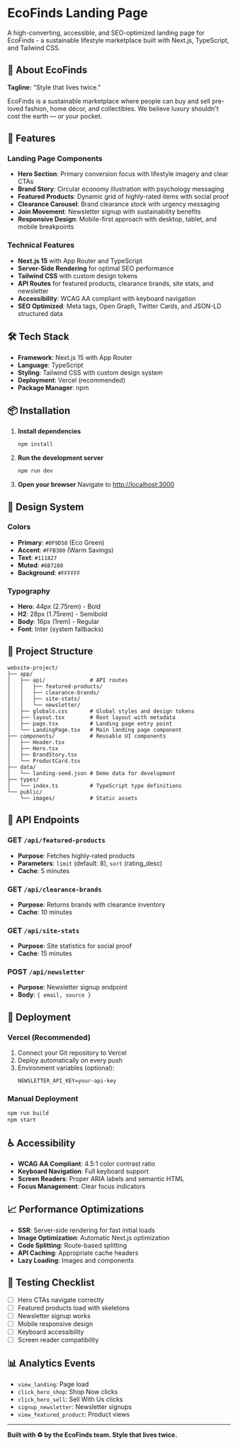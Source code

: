 # EcoFinds Landing Page

A high-converting, accessible, and SEO-optimized landing page for EcoFinds - a sustainable lifestyle marketplace built with Next.js, TypeScript, and Tailwind CSS.

## 🌱 About EcoFinds

**Tagline:** "Style that lives twice."

EcoFinds is a sustainable marketplace where people can buy and sell pre-loved fashion, home décor, and collectibles. We believe luxury shouldn't cost the earth — or your pocket.

## 🚀 Features

### Landing Page Components
- **Hero Section**: Primary conversion focus with lifestyle imagery and clear CTAs
- **Brand Story**: Circular economy illustration with psychology messaging
- **Featured Products**: Dynamic grid of highly-rated items with social proof
- **Clearance Carousel**: Brand clearance stock with urgency messaging
- **Join Movement**: Newsletter signup with sustainability benefits
- **Responsive Design**: Mobile-first approach with desktop, tablet, and mobile breakpoints

### Technical Features
- **Next.js 15** with App Router and TypeScript
- **Server-Side Rendering** for optimal SEO performance
- **Tailwind CSS** with custom design tokens
- **API Routes** for featured products, clearance brands, site stats, and newsletter
- **Accessibility**: WCAG AA compliant with keyboard navigation
- **SEO Optimized**: Meta tags, Open Graph, Twitter Cards, and JSON-LD structured data

## 🛠 Tech Stack

- **Framework**: Next.js 15 with App Router
- **Language**: TypeScript
- **Styling**: Tailwind CSS with custom design system
- **Deployment**: Vercel (recommended)
- **Package Manager**: npm

## 📦 Installation

1. **Install dependencies**
   ```bash
   npm install
   ```

2. **Run the development server**
   ```bash
   npm run dev
   ```

3. **Open your browser**
   Navigate to [http://localhost:3000](http://localhost:3000)

## 🎨 Design System

### Colors
- **Primary**: `#0F9D58` (Eco Green)
- **Accent**: `#FFB300` (Warm Savings)
- **Text**: `#111827`
- **Muted**: `#6B7280`
- **Background**: `#FFFFFF`

### Typography
- **Hero**: 44px (2.75rem) - Bold
- **H2**: 28px (1.75rem) - Semibold
- **Body**: 16px (1rem) - Regular
- **Font**: Inter (system fallbacks)

## 📁 Project Structure

```
website-project/
├── app/
│   ├── api/              # API routes
│   │   ├── featured-products/
│   │   ├── clearance-brands/
│   │   ├── site-stats/
│   │   └── newsletter/
│   ├── globals.css       # Global styles and design tokens
│   ├── layout.tsx        # Root layout with metadata
│   ├── page.tsx          # Landing page entry point
│   └── LandingPage.tsx   # Main landing page component
├── components/           # Reusable UI components
│   ├── Header.tsx
│   ├── Hero.tsx
│   ├── BrandStory.tsx
│   └── ProductCard.tsx
├── data/
│   └── landing-seed.json # Demo data for development
├── types/
│   └── index.ts          # TypeScript type definitions
└── public/
    └── images/           # Static assets
```

## 🔌 API Endpoints

### GET `/api/featured-products`
- **Purpose**: Fetches highly-rated products
- **Parameters**: `limit` (default: 8), `sort` (rating_desc)
- **Cache**: 5 minutes

### GET `/api/clearance-brands`
- **Purpose**: Returns brands with clearance inventory
- **Cache**: 10 minutes

### GET `/api/site-stats`
- **Purpose**: Site statistics for social proof
- **Cache**: 15 minutes

### POST `/api/newsletter`
- **Purpose**: Newsletter signup endpoint
- **Body**: `{ email, source }`

## 🚀 Deployment

### Vercel (Recommended)

1. Connect your Git repository to Vercel
2. Deploy automatically on every push
3. Environment variables (optional):
   ```
   NEWSLETTER_API_KEY=your-api-key
   ```

### Manual Deployment

```bash
npm run build
npm start
```

## ♿ Accessibility

- **WCAG AA Compliant**: 4.5:1 color contrast ratio
- **Keyboard Navigation**: Full keyboard support
- **Screen Readers**: Proper ARIA labels and semantic HTML
- **Focus Management**: Clear focus indicators

## 📈 Performance Optimizations

- **SSR**: Server-side rendering for fast initial loads
- **Image Optimization**: Automatic Next.js optimization
- **Code Splitting**: Route-based splitting
- **API Caching**: Appropriate cache headers
- **Lazy Loading**: Images and components

## 🧪 Testing Checklist

- [ ] Hero CTAs navigate correctly
- [ ] Featured products load with skeletons
- [ ] Newsletter signup works
- [ ] Mobile responsive design
- [ ] Keyboard accessibility
- [ ] Screen reader compatibility

## 📊 Analytics Events

- `view_landing`: Page load
- `click_hero_shop`: Shop Now clicks
- `click_hero_sell`: Sell With Us clicks  
- `signup_newsletter`: Newsletter signups
- `view_featured_product`: Product views

---

**Built with ♻️ by the EcoFinds team. Style that lives twice.**
